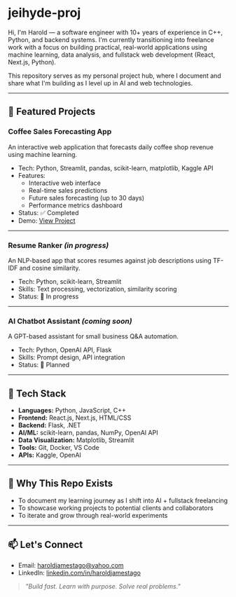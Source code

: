 # jeihyde-proj

Hi, I'm Harold — a software engineer with 10+ years of experience in C++, Python, and backend systems. I'm currently transitioning into freelance work with a focus on building practical, real-world applications using machine learning, data analysis, and fullstack web development (React, Next.js, Python).

This repository serves as my personal project hub, where I document and share what I'm building as I level up in AI and web technologies.

---

## 🚀 Featured Projects

### Coffee Sales Forecasting App
An interactive web application that forecasts daily coffee shop revenue using machine learning.

- Tech: Python, Streamlit, pandas, scikit-learn, matplotlib, Kaggle API
- Features: 
  - Interactive web interface
  - Real-time sales predictions
  - Future sales forecasting (up to 30 days)
  - Performance metrics dashboard
- Status: ✅ Completed
- Demo: [View Project](https://github.com/JeiHyde25/jeihyde-proj/tree/main/coffee_sales_forecast)

---

### Resume Ranker *(in progress)*
An NLP-based app that scores resumes against job descriptions using TF-IDF and cosine similarity.

- Tech: Python, scikit-learn, Streamlit
- Skills: Text processing, vectorization, similarity scoring
- Status: 🚧 In progress

---

### AI Chatbot Assistant *(coming soon)*
A GPT-based assistant for small business Q&A automation.

- Tech: Python, OpenAI API, Flask
- Skills: Prompt design, API integration
- Status: 📝 Planned

---

## 🧰 Tech Stack

- **Languages:** Python, JavaScript, C++
- **Frontend:** React.js, Next.js, HTML/CSS
- **Backend:** Flask, .NET
- **AI/ML:** scikit-learn, pandas, NumPy, OpenAI API
- **Data Visualization:** Matplotlib, Streamlit
- **Tools:** Git, Docker, VS Code
- **APIs:** Kaggle, OpenAI

---

## 📌 Why This Repo Exists

- To document my learning journey as I shift into AI + fullstack freelancing
- To showcase working projects to potential clients and collaborators
- To iterate and grow through real-world experiments

---

## 📫 Let's Connect

- Email: haroldjamestago@yahoo.com  
- LinkedIn: [linkedin.com/in/haroldjamestago](https://www.linkedin.com/in/haroldjamestago)

> _"Build fast. Learn with purpose. Solve real problems."_